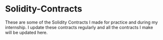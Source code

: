 # Solidity-Contracts

These are some of the Solidity Contracts I made for practice and during my internship.
I update these contracts regularly and all the contracts I make will be updated here.
